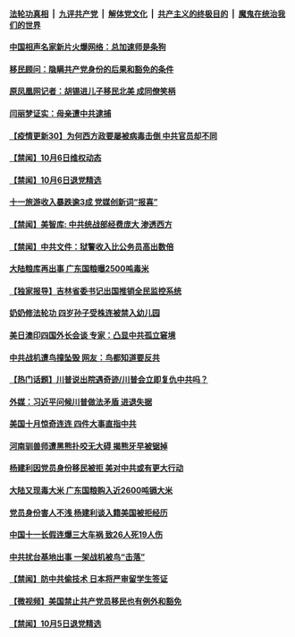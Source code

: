 

####  [法轮功真相](../../../../basic/blob/master/README.md?t=10071202) &nbsp;|&nbsp; [九评共产党](../../../../9ping.md/blob/master/README.md?t=10071202) &nbsp;|&nbsp; [解体党文化](../../../../jtdwh.md/blob/master/README.md?t=10071202)  &nbsp;|&nbsp; [共产主义的终极目的](../../../../gczydzjmd.md/blob/master/README.md?t=10071202) &nbsp;|&nbsp; [魔鬼在统治我们的世界](../../../../mgztzwmdsj.md/blob/master/README.md?t=10071202) 

#### [中国相声名家新片火爆网络：总加速师是条狗](../pages/prog204/a102957699.md?t=10071202) 

#### [移民顾问：隐瞒共产党身份的后果和豁免的条件](../pages/prog204/a102957668.md?t=10071202) 

#### [原凤凰网记者：胡锡进儿子移民北美 成同僚笑柄](../pages/prog204/a102957243.md?t=10071202) 

#### [闫丽梦证实：母亲遭中共逮捕](../pages/prog204/a102957659.md?t=10071202) 

#### [【疫情更新30】为何西方政要屡被病毒击倒 中共官员却不同](../pages/prog204/a102956083.md?t=10071202) 


#### [【禁闻】10月6日维权动态](../pages/prog204/a102957572.md?t=10071202) 

#### [【禁闻】10月6日退党精选](../pages/prog204/a102957575.md?t=10071202) 

#### [十一旅游收入暴跌逾3成 党媒创新词“报喜”](../pages/prog204/a102957469.md?t=10071202) 

#### [【禁闻】美智库: 中共统战部经费庞大 渗透西方](../pages/prog204/a102957474.md?t=10071202) 

#### [【禁闻】中共文件：狱警收入比公务员高出数倍](../pages/prog204/a102957472.md?t=10071202) 

#### [大陆粮库再出事 广东国粮曝2500吨毒米](../pages/prog204/a102957343.md?t=10071202) 

#### [【独家报导】吉林省委书记出国推销全民监控系统](../pages/prog204/a102957386.md?t=10071202) 

#### [奶奶修法轮功 四岁孙子受株连被禁入幼儿园](../pages/prog204/a102956232.md?t=10071202) 

#### [美日澳印四国外长会谈 专家：凸显中共孤立窘境](../pages/prog204/a102957247.md?t=10071202) 

#### [中共战机遭鸟撞坠毁 网友：鸟都知道要反共](../pages/prog204/a102957233.md?t=10071202) 

#### [【热门话题】川普说出院遇奇迹/川普会立即复仇中共吗？](../pages/prog204/a102957168.md?t=10071202) 

#### [外媒：习近平问候川普做法矛盾 进退失据](../pages/prog204/a102957185.md?t=10071202) 

#### [美国十月惊奇连连 四件大事直指中共](../pages/prog204/a102957148.md?t=10071202) 

#### [河南驯兽师遭黑熊扑咬无大碍 揭熊牙早被锯掉](../pages/prog204/a102957107.md?t=10071202) 

#### [杨建利因党员身份移民被拒 美对中共或有更大行动](../pages/prog204/a102957042.md?t=10071202) 

#### [大陆又现毒大米 广东国粮购入近2600吨镉大米](../pages/prog204/a102957025.md?t=10071202) 

#### [党员身份害人不浅 杨建利谈入籍美国被拒经历](../pages/prog204/a102957006.md?t=10071202) 

#### [中国十一长假连爆三大车祸 致26人死19人伤](../pages/prog204/a102956983.md?t=10071202) 

#### [中共扰台基地出事 一架战机被鸟“击落”](../pages/prog204/a102956918.md?t=10071202) 

#### [【禁闻】防中共偷技术 日本将严审留学生签证](../pages/prog204/a102956736.md?t=10071202) 


#### [【微视频】美国禁止共产党员移民也有例外和豁免](../pages/prog204/a102956790.md?t=10071202) 

#### [【禁闻】10月5日退党精选](../pages/prog204/a102956775.md?t=10071202) 

